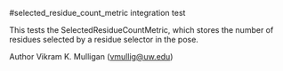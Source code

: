 #selected\_residue\_count\_metric integration test

This tests the SelectedResidueCountMetric, which stores the number of residues selected by a residue selector in the pose.
 
Author Vikram K. Mulligan (vmullig@uw.edu)
